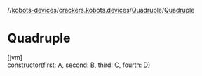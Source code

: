 //[kobots-devices](../../../index.md)/[crackers.kobots.devices](../index.md)/[Quadruple](index.md)/[Quadruple](-quadruple.md)

# Quadruple

[jvm]\
constructor(first: [A](index.md), second: [B](index.md), third: [C](index.md), fourth: [D](index.md))
